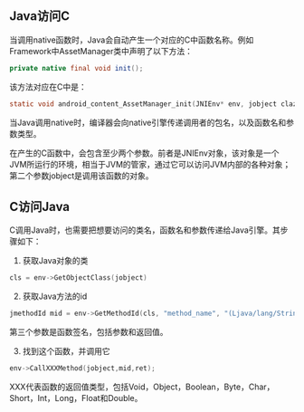 ## Java访问C

当调用native函数时，Java会自动产生一个对应的C中函数名称。例如Framework中AssetManager类中声明了以下方法：

```java
private native final void init();
```

该方法对应在C中是：

```c
static void android_content_AssetManager_init(JNIEnv* env, jobject clazz)
```

当Java调用native时，编译器会向native引擎传递调用者的包名，以及函数名和参数类型。

在产生的C函数中，会包含至少两个参数。前者是JNIEnv对象，该对象是一个JVM所运行的环境，相当于JVM的管家，通过它可以访问JVM内部的各种对象；第二个参数jobject是调用该函数的对象。



## C访问Java

C调用Java时，也需要把想要访问的类名，函数名和参数传递给Java引擎。其步骤如下：

1. 获取Java对象的类

```c
cls = env->GetObjectClass(jobject)
```

2. 获取Java方法的id

```c
jmethodId mid = env->GetMethodId(cls, "method_name", "(Ljava/lang/String;)V");
```

第三个参数是函数签名，包括参数和返回值。

3. 找到这个函数，并调用它

```c
env->CallXXXMethod(jobject,mid,ret);
```

XXX代表函数的返回值类型，包括Void，Object，Boolean，Byte，Char，Short，Int，Long，Float和Double。